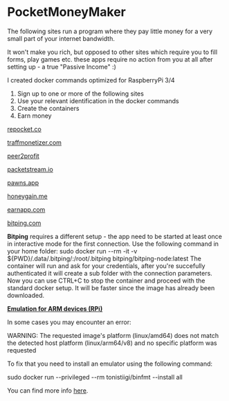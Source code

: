 # PocketMoneyMaker

The following sites run a program where they pay little money for a very small part of your internet bandwidth.<p>
It won't make you rich, but opposed to other sites which require you to fill forms, play games etc. these apps require no action from you at all after setting up - a true "Passive Income" :) <p>
I created docker commands optimized for RaspberryPi 3/4 <p>

1. Sign up to one or more of the following sites
2. Use your relevant identification in the docker commands
3. Create the containers
4. Earn money

<a href="https://link.repocket.co/5Tyv" rel="noopener noreferrer" target="_blank">repocket.co</a><p>
<a href="https://traffmonetizer.com/?aff=813170" rel="noopener noreferrer" target="_blank">traffmonetizer.com</a><p>
<a href="https://p2pr.me/16694610166381f418aa4db" rel="noopener noreferrer" target="_blank">peer2profit</a><p>
<a href="https://packetstream.io/?psr=4Xc7" rel="noopener noreferrer" target="_blank">packetstream.io</a><p>
<a href="https://pawns.app?r=1062288" rel="noopener noreferrer" target="_blank">pawns.app</a><p>
<a href="https://r.honeygain.me/MRGAO7878C" rel="noopener noreferrer" target="_blank">honeygain.me</a><p>
<a href="https://earnapp.com/i/paIKIJnU" rel="noopener noreferrer" target="_blank">earnapp.com</a><p>

<a href="https://app.bitping.com?r=a5kAh17b" rel="noopener noreferrer" target="_blank">bitping.com</a><p>
<b>Bitping</b> requires a different setup - the app need to be started at least once in interactive mode for the first connection.
Use the following command in your home folder:
sudo docker run --rm -it -v ${PWD}/.data/.bitping/:/root/.bitping bitping/bitping-node:latest
The container will run and ask for your credentials, after you're succefully authenticated it will create a sub folder with the connection parameters.
Now you can use CTRL+C to stop the container and proceed with the standard docker setup. It will be faster since the image has already been downloaded.
<p> <p>
<b><u>Emulation for ARM devices (RPi)</b></u><p>
In some cases you may encounter an error:<p>
WARNING: The requested image's platform (linux/amd64) does not match the detected host platform (linux/arm64/v8) and no specific platform was requested<p>
To fix that you need to install an emulator using the following command:<p>
sudo docker run --privileged --rm tonistiigi/binfmt --install all<p>
You can find more info <a href="https://enlear.academy/run-amd64-docker-images-on-an-arm-computer-208929004510" rel="noopener noreferrer" target="_blank">here</a>.
